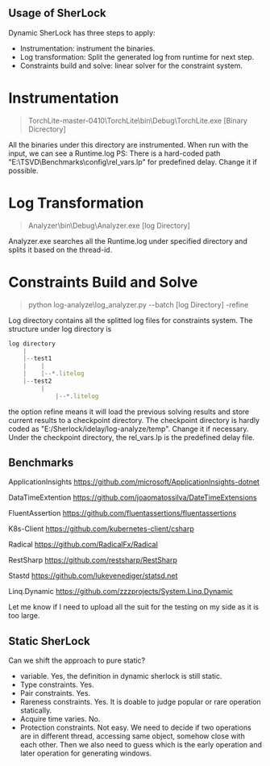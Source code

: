 ## Usage of SherLock
Dynamic SherLock has three steps to apply:
- Instrumentation: instrument the binaries.
- Log transformation: Split the generated log from runtime for next step.
- Constraints build and solve: linear solver for the constraint system.

# Instrumentation
> TorchLite-master-0410\TorchLite\bin\Debug\TorchLite.exe [Binary Dicrectory]

All the binaries under this directory are instrumented. When run with the input, we can see a Runtime.log
PS: There is a hard-coded path "E:\TSVD\Benchmarks\config\rel_vars.lp" for predefined delay. Change it if possible.

# Log Transformation
> Analyzer\bin\Debug\Analyzer.exe [log Directory]

Analyzer.exe searches all the Runtime.log under specified directory and splits it based on the thread-id. 

# Constraints Build and Solve
> python log-analyze\log_analyzer.py --batch [log Directory] -refine

Log directory contains all the splitted log files for constraints system. The structure under log directory is 
```js
log directory
	|
	|--test1
	|    |
	|    |--*.litelog
	|--test2
	     |
       	     |--*.litelog
```
the option refine means it will load the previous solving results and store current results to a checkpoint directory. The checkpoint directory is hardly coded as "E:/Sherlock/idelay/log-analyze/temp". Change it if necessary.
Under the checkpoint directory, the rel_vars.lp is the predefined delay file.

## Benchmarks
ApplicationInsights https://github.com/microsoft/ApplicationInsights-dotnet

DataTimeExtention https://github.com/joaomatossilva/DateTimeExtensions

FluentAssertion https://github.com/fluentassertions/fluentassertions

K8s-Client https://github.com/kubernetes-client/csharp

Radical https://github.com/RadicalFx/Radical

RestSharp https://github.com/restsharp/RestSharp

Stastd https://github.com/lukevenediger/statsd.net

Linq.Dynamic https://github.com/zzzprojects/System.Linq.Dynamic

Let me know if I need to upload all the suit for the testing on my side as it is too large.


## Static SherLock
Can we shift the approach to pure static? 
- variable. Yes, the definition in dynamic sherlock is still static.
- Type constraints. Yes.
- Pair constraints. Yes.
- Rareness constraints. Yes. It is doable to judge popular or rare operation statically.
- Acquire time varies. No.
- Protection constraints. Not easy. We need to decide if two operations are in different thread, accessing same object, somehow close with each other. Then we also need to guess which is the early operation and later operation for generating windows.
